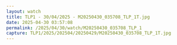 ```yaml
---
layout: watch
title: TLP1 - 30/04/2025 - M20250430_035708_TLP_1T.jpg
date: 2025-04-30 03:57:08
permalink: /2025/04/30/watch/M20250430_035708_TLP_1
capture: TLP1/2025/202504/20250429/M20250430_035708_TLP_1T.jpg
---
```

